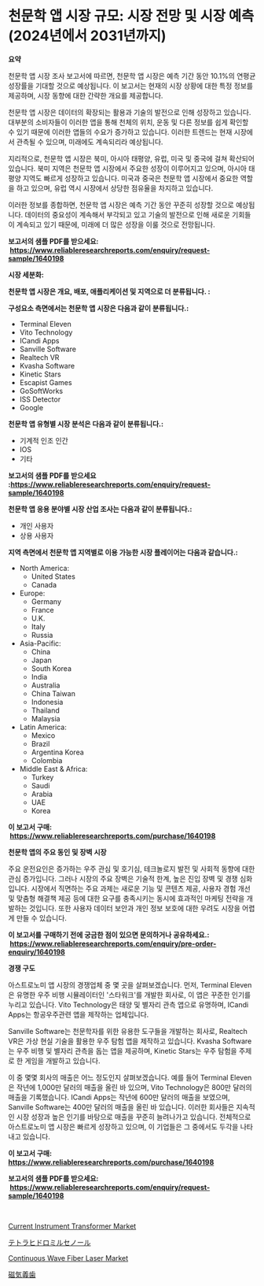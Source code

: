<p><h1>천문학 앱 시장 규모: 시장 전망 및 시장 예측 (2024년에서 2031년까지)</h1></p><p><strong>요약</strong></p>
<p><p>천문학 앱 시장 조사 보고서에 따르면, 천문학 앱 시장은 예측 기간 동안 10.1%의 연평균 성장률을 기대할 것으로 예상됩니다. 이 보고서는 현재의 시장 상황에 대한 특정 정보를 제공하며, 시장 동향에 대한 간략한 개요를 제공합니다.</p><p>천문학 앱 시장은 데이터의 확장되는 활용과 기술의 발전으로 인해 성장하고 있습니다. 대부분의 소비자들이 이러한 앱을 통해 천체의 위치, 운동 및 다른 정보를 쉽게 확인할 수 있기 때문에 이러한 앱들의 수요가 증가하고 있습니다. 이러한 트렌드는 현재 시장에서 관측될 수 있으며, 미래에도 계속되리라 예상됩니다.</p><p>지리적으로, 천문학 앱 시장은 북미, 아시아 태평양, 유럽, 미국 및 중국에 걸쳐 확산되어 있습니다. 북미 지역은 천문학 앱 시장에서 주요한 성장이 이루어지고 있으며, 아시아 태평양 지역도 빠르게 성장하고 있습니다. 미국과 중국은 천문학 앱 시장에서 중요한 역할을 하고 있으며, 유럽 역시 시장에서 상당한 점유율을 차지하고 있습니다.</p><p>이러한 정보를 종합하면, 천문학 앱 시장은 예측 기간 동안 꾸준히 성장할 것으로 예상됩니다. 데이터의 중요성이 계속해서 부각되고 있고 기술의 발전으로 인해 새로운 기회들이 계속되고 있기 때문에, 미래에 더 많은 성장을 이룰 것으로 전망됩니다.</p></p>
<p><strong>보고서의 샘플 PDF를 받으세요: &nbsp;<a href="https://www.reliableresearchreports.com/enquiry/request-sample/1640198">https://www.reliableresearchreports.com/enquiry/request-sample/1640198</a></strong></p>
<p><strong>시장 세분화:</strong></p>
<p><strong> 천문학 앱 시장은 개요, 배포, 애플리케이션 및 지역으로 더 분류됩니다. :</strong></p>
<p><strong>구성요소 측면에서는 천문학 앱 시장은 다음과 같이 분류됩니다.:</strong></p>
<p><ul><li>Terminal Eleven</li><li>Vito Technology</li><li>ICandi Apps</li><li>Sanville Software</li><li>Realtech VR</li><li>Kvasha Software</li><li>Kinetic Stars</li><li>Escapist Games</li><li>GoSoftWorks</li><li>ISS Detector</li><li>Google</li></ul></p>
<p><strong> 천문학 앱 유형별 시장 분석은 다음과 같이 분류됩니다.:</strong></p>
<p><ul><li>기계적 인조 인간</li><li>IOS</li><li>기타</li></ul></p>
<p><strong>보고서의 샘플 PDF를 받으세요 :<a href="https://www.reliableresearchreports.com/enquiry/request-sample/1640198">https://www.reliableresearchreports.com/enquiry/request-sample/1640198</a></strong></p>
<p><strong> 천문학 앱 응용 분야별 시장 산업 조사는 다음과 같이 분류됩니다.:</strong></p>
<p><ul><li>개인 사용자</li><li>상용 사용자</li></ul></p>
<p><strong>지역 측면에서 천문학 앱 지역별로 이용 가능한 시장 플레이어는 다음과 같습니다.:</strong></p>
<p><ul>
    <li>
        North America:
        <ul>
            <li>United States</li>
            <li>Canada</li>
        </ul>
    </li>
    <li>
        Europe:
        <ul>
            <li>Germany</li>
            <li>France</li>
            <li>U.K.</li>
            <li>Italy</li>
            <li>Russia</li>
        </ul>
    </li>
    <li>
        Asia-Pacific:
        <ul>
            <li>China</li>
            <li>Japan</li>
            <li>South Korea</li>
            <li>India</li>
            <li>Australia</li>
            <li>China Taiwan</li>
            <li>Indonesia</li>
            <li>Thailand</li>
            <li>Malaysia</li>
        </ul>
    </li>
    <li>
        Latin America:
        <ul>
            <li>Mexico</li>
            <li>Brazil</li>
            <li>Argentina Korea</li>
            <li>Colombia</li>
        </ul>
    </li>
    <li>
        Middle East & Africa:
        <ul>
            <li>Turkey</li>
            <li>Saudi</li>
            <li>Arabia</li>
            <li>UAE</li>
            <li>Korea</li>
        </ul>
    </li>
    </ul></p>
<p><strong>이 보고서 구매: &nbsp;<a href="https://www.reliableresearchreports.com/purchase/1640198">https://www.reliableresearchreports.com/purchase/1640198</a></strong></p>
<p><strong>천문학 앱의 주요 동인 및 장벽 시장</strong></p>
<p><p>주요 운전요인은 증가하는 우주 관심 및 호기심, 테크놀로지 발전 및 사회적 동향에 대한 관심 증가입니다. 그러나 시장의 주요 장벽은 기술적 한계, 높은 진입 장벽 및 경쟁 심화입니다. 시장에서 직면하는 주요 과제는 새로운 기능 및 콘텐츠 제공, 사용자 경험 개선 및 맞춤형 해결책 제공 등에 대한 요구를 충족시키는 동시에 효과적인 마케팅 전략을 개발하는 것입니다. 또한 사용자 데이터 보안과 개인 정보 보호에 대한 우려도 시장을 어렵게 만들 수 있습니다.</p></p>
<p><strong>이 보고서를 구매하기 전에 궁금한 점이 있으면 문의하거나 공유하세요.: &nbsp;<a href="https://www.reliableresearchreports.com/enquiry/pre-order-enquiry/1640198">https://www.reliableresearchreports.com/enquiry/pre-order-enquiry/1640198</a></strong></p>
<p><strong>경쟁 구도</strong></p>
<p><p>아스트로노미 앱 시장의 경쟁업체 중 몇 곳을 살펴보겠습니다. 먼저, Terminal Eleven은 유명한 우주 비행 시뮬레이터인 '스타워크'를 개발한 회사로, 이 앱은 꾸준한 인기를 누리고 있습니다. Vito Technology은 태양 및 별자리 관측 앱으로 유명하며, ICandi Apps는 항공우주관련 앱을 제작하는 업체입니다. </p><p>Sanville Software는 천문학자를 위한 유용한 도구들을 개발하는 회사로, Realtech VR은 가상 현실 기술을 활용한 우주 탐험 앱을 제작하고 있습니다. Kvasha Software는 우주 비행 및 별자리 관측을 돕는 앱을 제공하며, Kinetic Stars는 우주 탐험을 주제로 한 게임을 개발하고 있습니다. </p><p>이 중 몇몇 회사의 매출은 어느 정도인지 살펴보겠습니다. 예를 들어 Terminal Eleven은 작년에 1,000만 달러의 매출을 올린 바 있으며, Vito Technology은 800만 달러의 매출을 기록했습니다. ICandi Apps는 작년에 600만 달러의 매출을 보였으며, Sanville Software는 400만 달러의 매출을 올린 바 있습니다. 이러한 회사들은 지속적인 시장 성장과 높은 인기를 바탕으로 매출을 꾸준히 늘려나가고 있습니다. 전체적으로 아스트로노미 앱 시장은 빠르게 성장하고 있으며, 이 기업들은 그 중에서도 두각을 나타내고 있습니다.</p></p>
<p><strong>이 보고서 구매: &nbsp; <a href="https://www.reliableresearchreports.com/purchase/1640198">https://www.reliableresearchreports.com/purchase/1640198</a></strong></p>
<p><strong>보고서의 샘플 PDF를 받으세요: &nbsp;<a href="https://www.reliableresearchreports.com/enquiry/request-sample/1640198">https://www.reliableresearchreports.com/enquiry/request-sample/1640198</a></strong><strong></strong></p>
<p>&nbsp;</p>
<p><p><a href="https://github.com/PeterParrish5/Market-Research-Report-List-4/blob/main/current-instrument-transformer-market.md">Current Instrument Transformer Market</a></p><p><a href="https://github.com/RodHoppe07/Market-Research-Report-List-1/blob/main/400794010313.md">テトラヒドロミルセノール</a></p><p><a href="https://github.com/Whitneyboyettebo9kiw7yr13/Market-Research-Report-List-1/blob/main/continuous-wave-fiber-laser-market.md">Continuous Wave Fiber Laser Market</a></p><p><a href="https://github.com/laurenreichert/Market-Research-Report-List-1/blob/main/771894110312.md">磁気義歯</a></p></p>